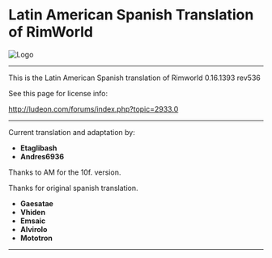 # Latin American Spanish Translation of RimWorld

![Logo](https://github.com/Ludeon/RimWorld-SpanishLatin/blob/master/LangIcon.png?raw=true)

_ _ _

This is the Latin American Spanish translation of Rimworld 0.16.1393 rev536

See this page for license info:

http://ludeon.com/forums/index.php?topic=2933.0

- - -

Current translation and adaptation by:
* __Etaglibash__
* __Andres6936__

Thanks to AM for the 10f. version.

Thanks for original spanish translation.

* __Gaesatae__
* __Vhiden__
* __Emsaic__
* __Alvirolo__
* __Mototron__

- - -

